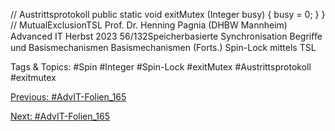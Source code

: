   // Austrittsprotokoll  public static void exitMutex  (Integer busy) {    busy = 0;  }
} // MutualExclusionTSL
Prof. Dr. Henning Pagnia (DHBW Mannheim) Advanced IT Herbst 2023 56/132Speicherbasierte Synchronisation Begriﬀe und Basismechanismen
Basismechanismen (Forts.)
Spin-Lock mittels TSL

   Tags & Topics:
   #Spin
   #Integer
   #Spin-Lock
   #exitMutex
   #Austrittsprotokoll
   #exitmutex

[Previous: #AdvIT-Folien_165](AdvIT-Folien_165.md)

[Next: #AdvIT-Folien_165](AdvIT-Folien_165.md)
